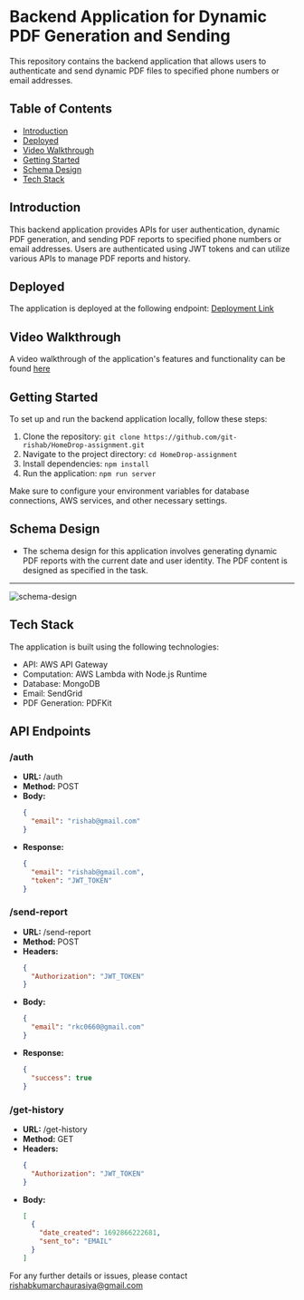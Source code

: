 # Backend Application for Dynamic PDF Generation and Sending

This repository contains the backend application that allows users to authenticate and send dynamic PDF files to specified phone numbers or email addresses.

## Table of Contents

- [Introduction](#introduction)
- [Deployed](#deployed)
- [Video Walkthrough](#video-walkthrough)
- [Getting Started](#getting-started)
- [Schema Design](#schema-design)
- [Tech Stack](#tech-stack)

## Introduction

This backend application provides APIs for user authentication, dynamic PDF generation, and sending PDF reports to specified phone numbers or email addresses. Users are authenticated using JWT tokens and can utilize various APIs to manage PDF reports and history.

## Deployed

The application is deployed at the following endpoint: [Deployment Link](https://qxyryoebc7.execute-api.us-east-1.amazonaws.com/dev)

## Video Walkthrough

A video walkthrough of the application's features and functionality can be found [here](https://www.youtube.com/watch?v=OOxP8z4eVHc)

## Getting Started

To set up and run the backend application locally, follow these steps:

1. Clone the repository: `git clone https://github.com/git-rishab/HomeDrop-assignment.git`
2. Navigate to the project directory: `cd HomeDrop-assignment`
3. Install dependencies: `npm install`
4. Run the application: `npm run server`

Make sure to configure your environment variables for database connections, AWS services, and other necessary settings.

## Schema Design

- The schema design for this application involves generating dynamic PDF reports with the current date and user identity. The PDF content is designed as specified in the task.
---
![schema-design](https://github.com/git-rishab/HomeDrop-assignment/assets/114337213/8a0d9bf7-0633-4721-a4a4-1ec97af36147)

## Tech Stack

The application is built using the following technologies:

- API: AWS API Gateway
- Computation: AWS Lambda with Node.js Runtime
- Database: MongoDB
- Email: SendGrid
- PDF Generation: PDFKit

## API Endpoints

### /auth

- **URL:** /auth
- **Method:** POST
- **Body:**
  ```json
  {
    "email": "rishab@gmail.com"
  }
- **Response:**
  ```json
  {
    "email": "rishab@gmail.com",
    "token": "JWT_TOKEN"
  }
### /send-report
- **URL:** /send-report
- **Method:** POST
- **Headers:**
  ```json
  {
    "Authorization": "JWT_TOKEN"
  }
- **Body:**
  ```json
  {
    "email": "rkc0660@gmail.com"
  }
- **Response:**
  ```json
  {
    "success": true
  }

### /get-history
- **URL:** /get-history
- **Method:** GET
- **Headers:**
  ```json
  {
    "Authorization": "JWT_TOKEN"
  }
- **Body:**
  ```json
  [
    {
      "date_created": 1692866222681,
      "sent_to": "EMAIL"
    }
  ]

For any further details or issues, please contact [rishabkumarchaurasiya@gmail.com](mailto:rishabkumarchaurasiya@gmail.com)
